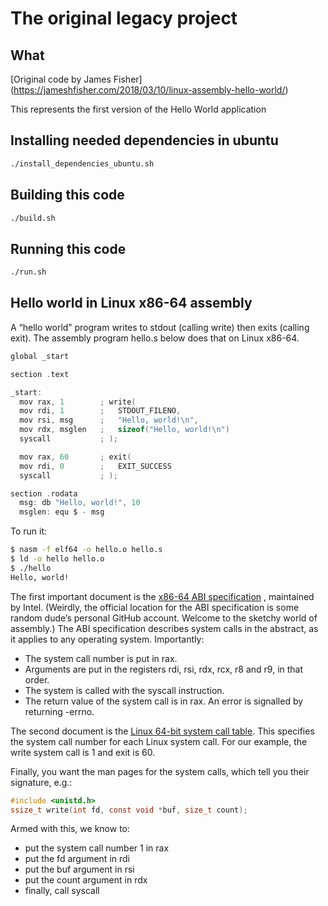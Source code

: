 # The original legacy project

## What

[Original code by James Fisher] (https://jameshfisher.com/2018/03/10/linux-assembly-hello-world/)

This represents the first version of the Hello World application

## Installing needed dependencies in ubuntu

```bash
./install_dependencies_ubuntu.sh
```

## Building this code


```bash
./build.sh
```

## Running this code

```bash
./run.sh
```

## Hello world in Linux x86-64 assembly

A “hello world” program writes to stdout (calling write) then exits (calling exit). The assembly program hello.s below does that on Linux x86-64.

```c
global _start

section .text

_start:
  mov rax, 1        ; write(
  mov rdi, 1        ;   STDOUT_FILENO,
  mov rsi, msg      ;   "Hello, world!\n",
  mov rdx, msglen   ;   sizeof("Hello, world!\n")
  syscall           ; );

  mov rax, 60       ; exit(
  mov rdi, 0        ;   EXIT_SUCCESS
  syscall           ; );

section .rodata
  msg: db "Hello, world!", 10
  msglen: equ $ - msg

```

To run it:

```bash
$ nasm -f elf64 -o hello.o hello.s
$ ld -o hello hello.o
$ ./hello
Hello, world!
```

The first important document is the [x86-64 ABI specification](https://github.com/hjl-tools/x86-psABI/wiki/X86-psABI)
, maintained by Intel. (Weirdly, the official location for the ABI specification is some random dude’s personal GitHub account. Welcome to the sketchy world of assembly.) The ABI specification describes system calls in the abstract, as it applies to any operating system. Importantly:

- The system call number is put in rax.
- Arguments are put in the registers rdi, rsi, rdx, rcx, r8 and r9, in that order.
- The system is called with the syscall instruction.
- The return value of the system call is in rax. An error is signalled by returning -errno.

The second document is the [Linux 64-bit system call table](https://github.com/torvalds/linux/blob/master/arch/x86/entry/syscalls/syscall_64.tbl). This specifies the system call number for each Linux system call. For our example, the write system call is 1 and exit is 60.

Finally, you want the man pages for the system calls, which tell you their signature, e.g.:


```c
#include <unistd.h>
ssize_t write(int fd, const void *buf, size_t count);
```

Armed with this, we know to:

- put the system call number 1 in rax
- put the fd argument in rdi
- put the buf argument in rsi
- put the count argument in rdx
- finally, call syscall
